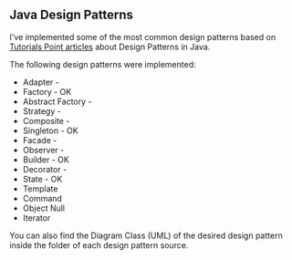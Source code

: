 ## Java Design Patterns ##

I've implemented some of the most common design patterns based on [Tutorials Point articles](http://www.tutorialspoint.com/design_pattern/index.htm) about Design Patterns in Java.

The following design patterns were implemented:

- Adapter - 
- Factory - OK
- Abstract Factory - 
- Strategy - 
- Composite - 
- Singleton - OK
- Facade - 
- Observer - 
- Builder - OK
- Decorator - 
- State - OK
- Template 
- Command 
- Object Null 
- Iterator 

You can also find the Diagram Class (UML) of the desired design pattern inside the folder of each design pattern source. 